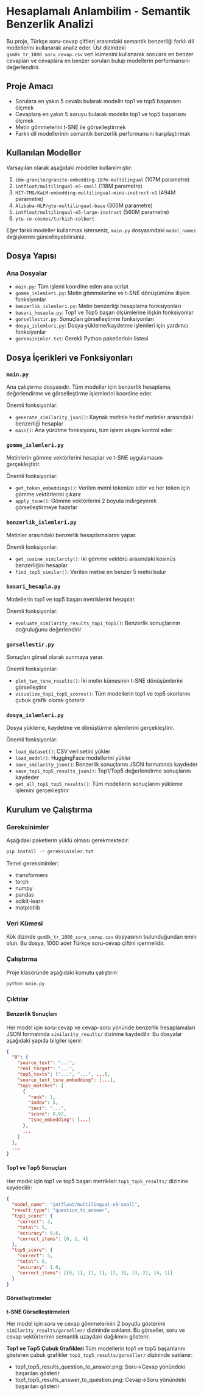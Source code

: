 # Hesaplamalı Anlambilim - Semantik Benzerlik Analizi

Bu proje, Türkçe soru-cevap çiftleri arasındaki semantik benzerliği farklı dil modellerini kullanarak analiz eder. Üst dizindeki `gsm8k_tr_1000_soru_cevap.csv` veri kümesini kullanarak sorulara en benzer cevapları ve cevaplara en benzer soruları bulup modellerin performansını değerlendirir.

## Proje Amacı

- Sorulara en yakın 5 cevabı bularak modelin top1 ve top5 başarısını ölçmek
- Cevaplara en yakın 5 soruyu bularak modelin top1 ve top5 başarısını ölçmek
- Metin gömmelerini t-SNE ile görselleştirmek
- Farklı dil modellerinin semantik benzerlik performansını karşılaştırmak

## Kullanılan Modeller

Varsayılan olarak aşağıdaki modeller kullanılmıştır:

1. `ibm-granite/granite-embedding-107m-multilingual` (107M parametre)
2. `intfloat/multilingual-e5-small` (118M parametre)
3. `HIT-TMG/KaLM-embedding-multilingual-mini-instruct-v1` (494M parametre)
4. `Alibaba-NLP/gte-multilingual-base` (305M parametre)
5. `intfloat/multilingual-e5-large-instruct` (560M parametre)
6. `ytu-ce-cosmos/turkish-colbert`

Eğer farklı modeller kullanmak isterseniz, `main.py` dosyasındaki `model_names` değişkenini güncelleyebilirsiniz.

## Dosya Yapısı

### Ana Dosyalar

- `main.py`: Tüm işlemi koordine eden ana script
- `gomme_islemleri.py`: Metin gömmelerine ve t-SNE dönüşümüne ilişkin fonksiyonlar
- `benzerlik_islemleri.py`: Metin benzerliği hesaplama fonksiyonları
- `basari_hesapla.py`: Top1 ve Top5 başarı ölçümlerine ilişkin fonksiyonlar
- `gorsellestir.py`: Sonuçları görselleştirme fonksiyonları
- `dosya_islemleri.py`: Dosya yükleme/kaydetme işlemleri için yardımcı fonksiyonlar
- `gereksinimler.txt`: Gerekli Python paketlerinin listesi

## Dosya İçerikleri ve Fonksiyonları

### `main.py`
Ana çalıştırma dosyasıdır. Tüm modeller için benzerlik hesaplama, değerlendirme ve görselleştirme işlemlerini koordine eder.

Önemli fonksiyonlar:
- `generate_similarity_json()`: Kaynak metinle hedef metinler arasındaki benzerliği hesaplar
- `main()`: Ana yürütme fonksiyonu, tüm işlem akışını kontrol eder

### `gomme_islemleri.py` 
Metinlerin gömme vektörlerini hesaplar ve t-SNE uygulamasını gerçekleştirir.

Önemli fonksiyonlar:
- `get_token_embeddings()`: Verilen metni tokenize eder ve her token için gömme vektörlerini çıkarır
- `apply_tsne()`: Gömme vektörlerini 2 boyuta indirgeyerek görselleştirmeye hazırlar

### `benzerlik_islemleri.py`
Metinler arasındaki benzerlik hesaplamalarını yapar.

Önemli fonksiyonlar:
- `get_cosine_similarity()`: İki gömme vektörü arasındaki kosinüs benzerliğini hesaplar
- `find_top5_similar()`: Verilen metne en benzer 5 metni bulur

### `basari_hesapla.py`
Modellerin top1 ve top5 başarı metriklerini hesaplar.

Önemli fonksiyonlar:
- `evaluate_similarity_results_top1_top5()`: Benzerlik sonuçlarının doğruluğunu değerlendirir

### `gorsellestir.py`
Sonuçları görsel olarak sunmaya yarar.

Önemli fonksiyonlar:
- `plot_two_tsne_results()`: İki metin kümesinin t-SNE dönüşümlerini görselleştirir
- `visualize_top1_top5_scores()`: Tüm modellerin top1 ve top5 skorlarını çubuk grafik olarak gösterir

### `dosya_islemleri.py`
Dosya yükleme, kaydetme ve dönüştürme işlemlerini gerçekleştirir.

Önemli fonksiyonlar:
- `load_dataset()`: CSV veri setini yükler
- `load_model()`: HuggingFace modellerini yükler
- `save_smilarity_json()`: Benzerlik sonuçlarını JSON formatında kaydeder
- `save_top1_top5_results_json()`: Top1/Top5 değerlendirme sonuçlarını kaydeder
- `get_all_top1_top5_results()`: Tüm modellerin sonuçlarını yükleme işlemini gerçekleştirir

## Kurulum ve Çalıştırma

### Gereksinimler

Aşağıdaki paketlerin yüklü olması gerekmektedir:
```bash
pip install -r gereksinimler.txt
```
Temel gereksinimler:
* transformers
* torch
* numpy
* pandas
* scikit-learn
* matplotlib

### Veri Kümesi

Kök dizinde `gsm8k_tr_1000_soru_cevap.csv` dosyasının bulunduğundan emin olun. Bu dosya, 1000 adet Türkçe soru-cevap çiftini içermelidir.

### Çalıştırma

Proje klasöründe aşağıdaki komutu çalıştırın:

```bash
python main.py
```
### Çıktılar

#### Benzerlik Sonuçları

Her model için soru-cevap ve cevap-soru yönünde benzerlik hesaplamaları JSON formatında `similarity_results/` dizinine kaydedilir. Bu dosyalar aşağıdaki yapıda bilgiler içerir:
```json
{
  "0": {
    "source_text": "...",
    "real_target": "...",
    "top5_texts": ["...", "...", ...],
    "source_text_tsne_embedding": [...],
    "top5_matches": [
      {
        "rank": 1,
        "index": 5,
        "text": "...",
        "score": 0.92,
        "tsne_embedding": [...]
      },
      ...
    ]
  },
  ...
}
```

#### Top1 ve Top5 Sonuçları

Her model için top1 ve top5 başarı metrikleri `top1_top5_results/` dizinine kaydedilir:

```json
{
  "model_name": "intfloat/multilingual-e5-small",
  "result_type": "question_to_answer",
  "top1_score": {
    "correct": 3,
    "total": 5,
    "accuracy": 0.6,
    "correct_items": [0, 1, 4]
  },
  "top5_score": {
    "correct": 5,
    "total": 5,
    "accuracy": 1.0,
    "correct_items": [[0, 1], [1, 1], [2, 3], [3, 2], [4, 1]]
  }
}
```

#### Görselleştirmeler

**t-SNE Görselleştirmeleri**

Her model için soru ve cevap gömmelerinin 2 boyutlu gösterimi `similarity_results/gorseller/` dizininde saklanır. Bu görseller, soru ve cevap vektörlerinin semantik uzaydaki dağılımını gösterir.

**Top1 ve Top5 Çubuk Grafikleri**
Tüm modellerin top1 ve top5 başarılarını gösteren çubuk grafikler `top1_top5_results/gorseller/` dizininde saklanır:

* top1_top5_results_question_to_answer.png: Soru->Cevap yönündeki başarıları gösterir
* top1_top5_results_answer_to_question.png: Cevap->Soru yönündeki başarıları gösterir